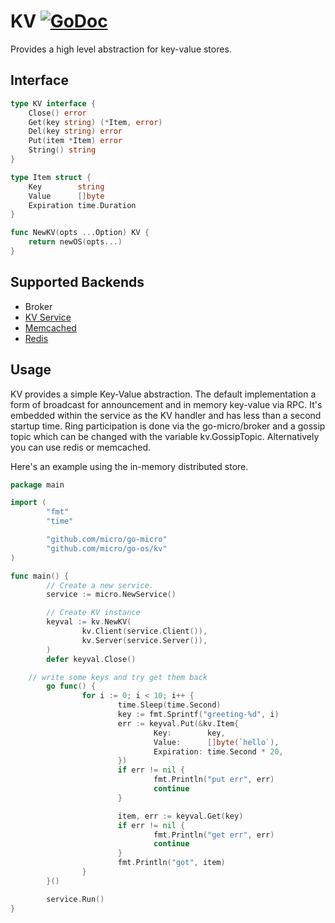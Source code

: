 # KV [![GoDoc](https://godoc.org/github.com/micro/go-os?status.svg)](https://godoc.org/github.com/micro/go-os/kv)
 
Provides a high level abstraction for key-value stores.

## Interface

```go
type KV interface {
	Close() error
	Get(key string) (*Item, error)
	Del(key string) error
	Put(item *Item) error
	String() string
}

type Item struct {
	Key        string
	Value      []byte
	Expiration time.Duration
}

func NewKV(opts ...Option) KV {
	return newOS(opts...)
}
```

## Supported Backends

- Broker
- [KV Service](https://github.com/micro/kv-srv)
- [Memcached](https://github.com/micro/go-plugins/tree/master/kv/memcached)
- [Redis](https://github.com/micro/go-plugins/tree/master/kv/redis)

## Usage

KV provides a simple Key-Value abstraction. The default implementation a form of broadcast for announcement and in memory key-value via RPC. 
It's embedded within the service as the KV handler and has less than a second startup time. Ring participation is done via the 
go-micro/broker and a gossip topic which can be changed with the variable kv.GossipTopic. Alternatively you can use redis or memcached.

Here's an example using the in-memory distributed store.

```go
package main

import (
        "fmt"
        "time"

        "github.com/micro/go-micro"
        "github.com/micro/go-os/kv"
)

func main() {
        // Create a new service. 
        service := micro.NewService()

        // Create KV instance
        keyval := kv.NewKV(
                kv.Client(service.Client()),
                kv.Server(service.Server()),
        )
        defer keyval.Close()

	// write some keys and try get them back
        go func() {
                for i := 0; i < 10; i++ {
                        time.Sleep(time.Second)
                        key := fmt.Sprintf("greeting-%d", i)
                        err := keyval.Put(&kv.Item{
                                Key:        key,
                                Value:      []byte(`hello`),
                                Expiration: time.Second * 20,
                        })
                        if err != nil {
                                fmt.Println("put err", err)
                                continue
                        }

                        item, err := keyval.Get(key)
                        if err != nil {
                                fmt.Println("get err", err)
                                continue
                        }
                        fmt.Println("got", item)
                }
        }()

        service.Run()
}
```
